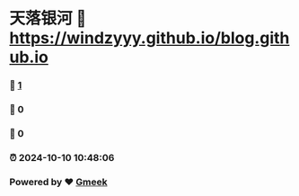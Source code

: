 # 天落银河 :link: https://windzyyy.github.io/blog.github.io 
### :page_facing_up: [1](https://windzyyy.github.io/blog.github.io/tag.html) 
### :speech_balloon: 0 
### :hibiscus: 0 
### :alarm_clock: 2024-10-10 10:48:06 
### Powered by :heart: [Gmeek](https://github.com/Meekdai/Gmeek)
